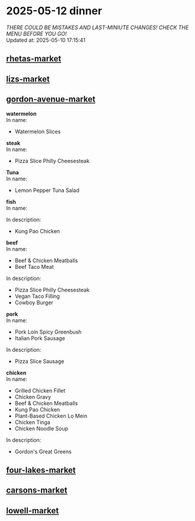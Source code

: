 # 2025-05-12 dinner  
*THERE COULD BE MISTAKES AND LAST-MINIUTE CHANGES! CHECK THE MENU BEFORE YOU GO!*  
Updated at: 2025-05-10 17:15:41  
## [rhetas-market](https://wisc-housingdining.nutrislice.com/menu/rhetas-market/dinner/2025-05-12)  
## [lizs-market](https://wisc-housingdining.nutrislice.com/menu/lizs-market/dinner/2025-05-12)  
## [gordon-avenue-market](https://wisc-housingdining.nutrislice.com/menu/gordon-avenue-market/dinner/2025-05-12)  
**watermelon**  
In name:   
 - Watermelon Slices  
  
**steak**  
In name:   
 - Pizza Slice Philly Cheesesteak  
  
**Tuna**  
In name:   
 - Lemon Pepper Tuna Salad  
  
**fish**  
In name:   
  
In description:   
 - Kung Pao Chicken  
  
**beef**  
In name:   
 - Beef & Chicken Meatballs  
 - Beef Taco Meat  
  
In description:   
 - Pizza Slice Philly Cheesesteak  
 - Vegan Taco Filling  
 - Cowboy Burger  
  
**pork**  
In name:   
 - Pork Loin Spicy Greenbush  
 - Italian Pork Sausage  
  
In description:   
 - Pizza Slice Sausage  
  
**chicken**  
In name:   
 - Grilled Chicken Fillet  
 - Chicken Gravy  
 - Beef & Chicken Meatballs  
 - Kung Pao Chicken  
 - Plant-Based Chicken Lo Mein  
 - Chicken Tinga  
 - Chicken Noodle Soup  
  
In description:   
 - Gordon's Great Greens  
  
## [four-lakes-market](https://wisc-housingdining.nutrislice.com/menu/four-lakes-market/dinner/2025-05-12)  
## [carsons-market](https://wisc-housingdining.nutrislice.com/menu/carsons-market/dinner/2025-05-12)  
## [lowell-market](https://wisc-housingdining.nutrislice.com/menu/lowell-market/dinner/2025-05-12)  
  
